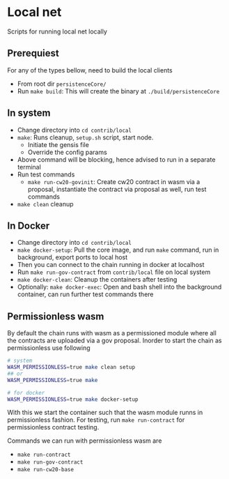 # Local net

Scripts for running local net locally

## Prerequiest
For any of the types bellow, need to build the local clients
* From root dir `persistenceCore/`
* Run `make build`: This will create the binary at `./build/persistenceCore`

## In system
* Change directory into `cd contrib/local`
* `make`: Runs cleanup, `setup.sh` script, start node.
  * Initiate the gensis file
  * Override the config params
* Above command will be blocking, hence advised to run in a separate terminal
* Run test commands
  * `make run-cw20-govinit`: Create cw20 contract in wasm via a proposal, instantiate the contract via proposal as well, run test commands
* `make clean` cleanup

## In Docker
* Change directory into `cd contrib/local`
* `make docker-setup`: Pull the core image, and run `make` command, run in background, export ports to local host
* Then you can connect to the chain running in docker at localhost
* Run `make run-gov-contract` from `contrib/local` file on local system
* `make docker-clean`: Cleanup the containers after testing
* Optionally: `make docker-exec`: Open and bash shell into the background container, can run further test commands there

## Permissionless wasm
By default the chain runs with wasm as a permissioned module where all the contracts
are uploaded via a gov proposal. Inorder to start the chain as permissionless use
following
```bash
# system
WASM_PERMISSIONLESS=true make clean setup
## or
WASM_PERMISSIONLESS=true make

# for docker
WASM_PERMISSIONLESS=true make docker-setup
```

With this we start the container such that the wasm module runns in permissionless fashion. For testing,
run `make run-contract` for permissionless contract testing.

Commands we can run with permissionless wasm are
* `make run-contract`
* `make run-gov-contract`
* `make run-cw20-base`
